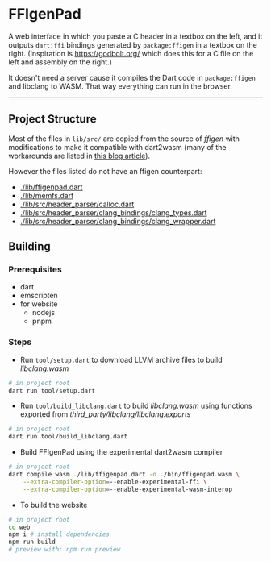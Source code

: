# FFIgenPad

A web interface in which you paste a C header in a textbox on the left, and it outputs `dart:ffi` bindings generated by `package:ffigen` in a textbox on the right. (Inspiration is https://godbolt.org/ which does this for a C file on the left and assembly on the right.)

It doesn't need a server cause it compiles the Dart code in `package:ffigen` and libclang to WASM. That way everything can run in the browser.

------

## Project Structure

Most of the files in `lib/src/` are copied from the source of *ffigen* with modifications to make it compatible with dart2wasm (many of the workarounds are listed in [this blog article](https://thecomputerm.hashnode.dev/dirty-deeds-done-dart-cheap-experiments-with-dart2wasm)).

However the files listed do not have an ffigen counterpart:
- [./lib/ffigenpad.dart](./lib/ffigenpad.dart)
- [./lib/memfs.dart](./lib/memfs.dart)
- [./lib/src/header_parser/calloc.dart](./lib/src/header_parser/calloc.dart)
- [./lib/src/header_parser/clang_bindings/clang_types.dart](./lib/src/header_parser/clang_bindings/clang_types.dart)
- [./lib/src/header_parser/clang_bindings/clang_wrapper.dart](./lib/src/header_parser/clang_bindings/clang_wrapper.dart)

## Building

### Prerequisites

- dart
- emscripten
- for website
  - nodejs
  - pnpm

### Steps

- Run `tool/setup.dart` to download LLVM archive files to build *libclang.wasm*

```sh
# in project root
dart run tool/setup.dart
```

- Run `tool/build_libclang.dart` to build *libclang.wasm* using functions exported from *third_party/libclang/libclang.exports*

```sh
# in project root
dart run tool/build_libclang.dart
```

- Build FFIgenPad using the experimental dart2wasm compiler

```sh
# in project root
dart compile wasm ./lib/ffigenpad.dart -o ./bin/ffigenpad.wasm \
    --extra-compiler-option=--enable-experimental-ffi \
    --extra-compiler-option=--enable-experimental-wasm-interop
```

- To build the website

```sh
# in project root
cd web
npm i # install dependencies
npm run build
# preview with: npm run preview
```
